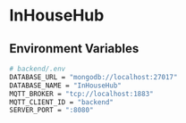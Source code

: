 # InHouseHub

## Environment Variables

```bash
# backend/.env
DATABASE_URL = "mongodb://localhost:27017"
DATABASE_NAME = "InHouseHub"
MQTT_BROKER = "tcp://localhost:1883"
MQTT_CLIENT_ID = "backend"
SERVER_PORT = ":8080"
```